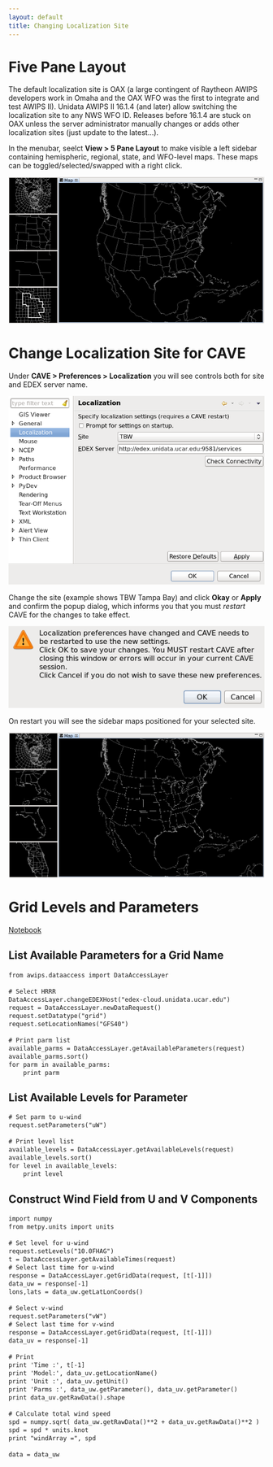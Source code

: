 ```yaml
---
layout: default
title: Changing Localization Site
---
```


# Five Pane Layout

The default localization site is OAX (a large contingent of Raytheon AWIPS developers work in Omaha and the OAX WFO was the first to integrate and test AWIPS II).   Unidata AWIPS II 16.1.4 (and later) allow switching the localization site to any NWS WFO ID.  Releases before 16.1.4 are stuck on OAX unless the server administrator manually changes or adds other localization sites (just update to the latest...).

In the menubar, seelct **View > 5 Pane Layout** to make visible a left sidebar containing hemispheric, regional, state, and WFO-level maps.  These maps can be toggled/selected/swapped with a right click. 

![](../images/cave-localization-2.png)



# Change Localization Site for CAVE

Under **CAVE > Preferences > Localization** you will see controls both for site and EDEX server name. 


![](../images/cave-localization-3.png)

Change the site (example shows TBW Tampa Bay) and click **Okay** or **Apply** and confirm the popup dialog, which informs you that you must *restart* CAVE for the changes to take effect.  

![](../images/cave-localization-4.png)

On restart you will see the sidebar maps positioned for your selected site. 

![](../images/cave-localization-5.png)


Grid Levels and Parameters
==========================

[Notebook]

List Available Parameters for a Grid Name
-----------------------------------------

    from awips.dataaccess import DataAccessLayer
    
    # Select HRRR
    DataAccessLayer.changeEDEXHost("edex-cloud.unidata.ucar.edu")
    request = DataAccessLayer.newDataRequest()
    request.setDatatype("grid")
    request.setLocationNames("GFS40")
    
    # Print parm list
    available_parms = DataAccessLayer.getAvailableParameters(request)
    available_parms.sort()
    for parm in available_parms:
        print parm

List Available Levels for Parameter
-----------------------------------

    # Set parm to u-wind
    request.setParameters("uW")
    
    # Print level list
    available_levels = DataAccessLayer.getAvailableLevels(request)
    available_levels.sort()
    for level in available_levels:
        print level

Construct Wind Field from U and V Components
--------------------------------------------

    import numpy
    from metpy.units import units
    
    # Set level for u-wind
    request.setLevels("10.0FHAG")
    t = DataAccessLayer.getAvailableTimes(request)
    # Select last time for u-wind
    response = DataAccessLayer.getGridData(request, [t[-1]])
    data_uw = response[-1]
    lons,lats = data_uw.getLatLonCoords()
    
    # Select v-wind
    request.setParameters("vW")
    # Select last time for v-wind
    response = DataAccessLayer.getGridData(request, [t[-1]])
    data_uv = response[-1]
    
    # Print 
    print 'Time :', t[-1]
    print 'Model:', data_uv.getLocationName()
    print 'Unit :', data_uv.getUnit()
    print 'Parms :', data_uw.getParameter(), data_uv.getParameter()
    print data_uv.getRawData().shape
    
    # Calculate total wind speed
    spd = numpy.sqrt( data_uw.getRawData()**2 + data_uv.getRawData()**2 )
    spd = spd * units.knot
    print "windArray =", spd
    
    data = data_uw


  [Notebook]: http://nbviewer.ipython.org/github/Unidata/python-awips/blob/master/examples/notebooks/Grid_Levels_and_Parameters.ipynb